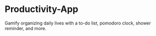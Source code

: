 # Productivity-App
Gamify organizing daily lives with a to-do list, pomodoro clock, shower reminder, and more.
